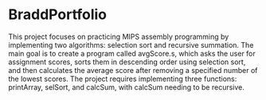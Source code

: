 # BraddPortfolio 
This project focuses on practicing MIPS assembly programming by implementing two algorithms: selection sort and recursive summation. The main goal is to create a program called avgScore.s, which asks the user for assignment scores, 
sorts them in descending order using selection sort, and then calculates the average score after removing a specified number of the lowest scores. The project requires implementing three functions: printArray, selSort, and calcSum, 
with calcSum needing to be recursive. 
